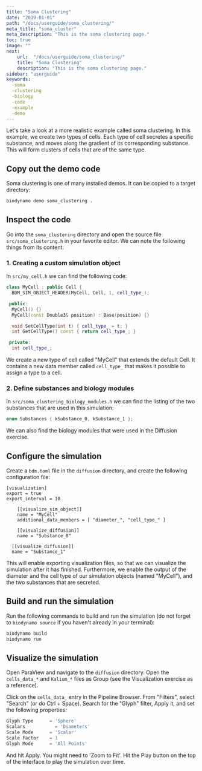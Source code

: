 ```yaml
---
title: "Soma Clustering"
date: "2019-01-01"
path: "/docs/userguide/soma_clustering/"
meta_title: "soma_cluster"
meta_description: "This is the soma clustering page."
toc: true
image: ""
next:
    url:  "/docs/userguide/soma_clustering/"
    title: "Soma Clustering"
    description: "This is the soma clustering page."
sidebar: "userguide"
keywords:
  -soma
  -clustering
  -biology
  -code
  -example
  -demo
---
```


Let's take a look at a more realistic example called soma clustering. In this
example, we create two types of cells. Each type of cell secretes a specific substance,
and moves along the gradient of its corresponding substance. This will form clusters
of cells that are of the same type.

## Copy out the demo code

Soma clustering is one of many installed demos. It can be copied to a target directory:

```bash
biodynamo demo soma_clustering .
```

## Inspect the code

Go into the `soma_clustering` directory and open the source file `src/soma_clustering.h` in your favorite editor.
We can note the following things from its content:

### 1. Creating a custom simulation object

In `src/my_cell.h` we can find the following code:

```cpp
class MyCell : public Cell {
  BDM_SIM_OBJECT_HEADER(MyCell, Cell, 1, cell_type_);

 public:
  MyCell() {}
  MyCell(const Double3& position) : Base(position) {}

  void SetCellType(int t) { cell_type_ = t; }
  int GetCellType() const { return cell_type_; }

 private:
  int cell_type_;
```

We create a new type of cell called "MyCell" that extends the default Cell.
It contains a new data member called `cell_type_` that makes it possible to assign
a type to a cell.

### 2. Define substances and biology modules

In `src/soma_clustering_biology_modules.h` we can find the listing of the two substances
that are used in this simulation:

```cpp
enum Substances { kSubstance_0, kSubstance_1 };
```

We can also find the biology modules that were used in the Diffusion exercise.

## Configure the simulation

Create a `bdm.toml` file in the `diffusion` directory, and create the following
configuration file:

```
[visualization]
export = true
export_interval = 10

	[[visualize_sim_object]]
	name = "MyCell"
	additional_data_members = [ "diameter_", "cell_type_" ]

	[[visualize_diffusion]]
	name = "Substance_0"

  [[visualize_diffusion]]
  name = "Substance_1"

```

This will enable exporting visualization files, so that we can visualize the
simulation after it has finished. Furthermore, we enable the output of the diameter
and the cell type of our simulation objects (named "MyCell"), and the two substances
that are secreted.

## Build and run the simulation

Run the following commands to build and run the simulation (do not forget to
`biodynamo source` if you haven't already in your terminal):

```bash
biodynamo build
biodynamo run
```

## Visualize the simulation

Open ParaView and navigate to the `diffusion` directory. Open the `cells_data_*`
and `Kalium_*` files as Group (see the Visualization exercise as a reference).

Click on the `cells_data_` entry in the Pipeline Browser. From "Filters", select
"Search" (or do Ctrl + Space). Search for the "Glyph" filter, Apply it, and set
the following properties:

```Python
Glyph Type 		= 'Sphere'
Scalars 		  = 'Diameters'
Scale Mode 		= 'Scalar'
Scale Factor 	= 1
Glyph Mode 		= 'All Points'
```

And hit Apply. You might need to 'Zoom to Fit'. Hit the Play button on the top of
the interface to play the simulation over time.
